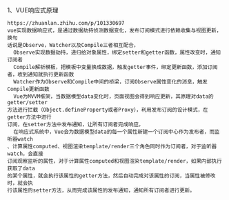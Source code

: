 <!--
 * @Author       : ganbowen
 * @Date         : 2021-10-08 15:01:44
 * @LastEditors  : ganbowen
 * @LastEditTime : 2021-10-08 15:46:50
 * @Descripttion : 
-->
1、VUE响应式原理
```
https://zhuanlan.zhihu.com/p/101330697
vue实现数据响应式，是通过数据劫持侦测数据变化，发布订阅模式进行依赖收集与视图更新，换句
话说是Observe，Watcher以及Compile三者相互配合，
  Observe实现数据劫持，递归给对象属性，绑定setter和getter函数，属性改变时，通知订阅者 
  Compile解析模板，把模板中变量换成数据，触发getter事件，绑定更新函数，添加订阅者，收到通知就执行更新函数 
  Watcher作为Observe和Compile中间的桥梁，订阅Observe属性变化的消息，触发Compile更新函数
  Vue为MVVM框架，当数据模型data变化时，页面视图会得到响应更新，其原理对data的getter/setter
方法进行拦截（Object.defineProperty或者Proxy），利用发布订阅的设计模式，在getter方法中进行
订阅，在setter方法中发布通知，让所有订阅者完成响应。
  在响应式系统中，Vue会为数据模型data的每一个属性新建一个订阅中心作为发布者，而监听器watch
、计算属性computed、视图渲染template/render三个角色同时作为订阅者，对于监听器watch，会直接
订阅观察监听的属性，对于计算属性computed和视图渲染template/render，如果内部执行获取了data
的某个属性，就会执行该属性的getter方法，然后自动完成对该属性的订阅，当属性被修改时，就会执
行该属性的setter方法，从而完成该属性的发布通知，通知所有订阅者进行更新。
```
